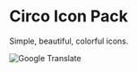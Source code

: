 Circo Icon Pack
===========================

Simple, beautiful, colorful icons.

![Google Translate](/drawable-xxxhdpi/ic_google_translate.png "Optional Title")
